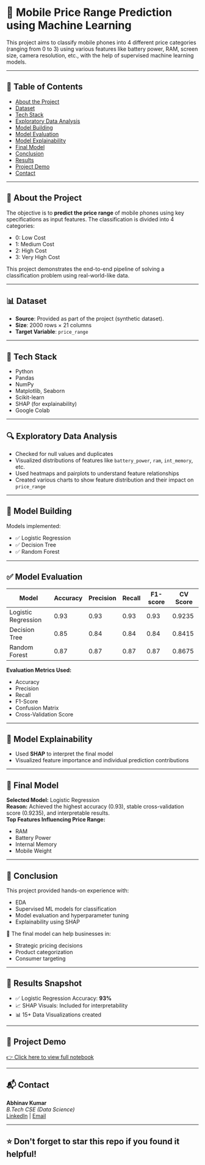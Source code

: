 # 📱 Mobile Price Range Prediction using Machine Learning

This project aims to classify mobile phones into 4 different price categories (ranging from 0 to 3) using various features like battery power, RAM, screen size, camera resolution, etc., with the help of supervised machine learning models.

---

## 📂 Table of Contents
- [About the Project](#about-the-project)
- [Dataset](#dataset)
- [Tech Stack](#tech-stack)
- [Exploratory Data Analysis](#exploratory-data-analysis)
- [Model Building](#model-building)
- [Model Evaluation](#model-evaluation)
- [Model Explainability](#model-explainability)
- [Final Model](#final-model)
- [Conclusion](#conclusion)
- [Results](#results)
- [Project Demo](#ProjectDemo)
- [Contact](#contact)

---

## 📌 About the Project

The objective is to **predict the price range** of mobile phones using key specifications as input features. The classification is divided into 4 categories:

- 0: Low Cost
- 1: Medium Cost
- 2: High Cost
- 3: Very High Cost

This project demonstrates the end-to-end pipeline of solving a classification problem using real-world-like data.

---

## 📊 Dataset

- **Source**: Provided as part of the project (synthetic dataset).
- **Size**: 2000 rows × 21 columns
- **Target Variable**: `price_range`

---

## 🧰 Tech Stack

- Python
- Pandas
- NumPy
- Matplotlib, Seaborn
- Scikit-learn
- SHAP (for explainability)
- Google Colab

---

## 🔍 Exploratory Data Analysis

- Checked for null values and duplicates
- Visualized distributions of features like `battery_power`, `ram`, `int_memory`, etc.
- Used heatmaps and pairplots to understand feature relationships
- Created various charts to show feature distribution and their impact on `price_range`

---

## 🤖 Model Building

Models implemented:
- ✅ Logistic Regression
- ✅ Decision Tree
- ✅ Random Forest

---

## ✅ Model Evaluation

| Model                | Accuracy | Precision | Recall | F1-score | CV Score |
|---------------------|----------|-----------|--------|----------|----------|
| Logistic Regression | 0.93     | 0.93      | 0.93   | 0.93     | 0.9235   |
| Decision Tree       | 0.85     | 0.84      | 0.84   | 0.84     | 0.8415   |
| Random Forest       | 0.87     | 0.87      | 0.87   | 0.87     | 0.8675   |

**Evaluation Metrics Used:**
- Accuracy
- Precision
- Recall
- F1-Score
- Confusion Matrix
- Cross-Validation Score

---

## 🧠 Model Explainability

- Used **SHAP** to interpret the final model
- Visualized feature importance and individual prediction contributions

---

## 🏁 Final Model

**Selected Model:** Logistic Regression  
**Reason:** Achieved the highest accuracy (0.93), stable cross-validation score (0.9235), and interpretable results.  
**Top Features Influencing Price Range:**
- RAM
- Battery Power
- Internal Memory
- Mobile Weight

---

## 📌 Conclusion

This project provided hands-on experience with:
- EDA
- Supervised ML models for classification
- Model evaluation and hyperparameter tuning
- Explainability using SHAP

🎯 The final model can help businesses in:
- Strategic pricing decisions
- Product categorization
- Consumer targeting

---

## 📸 Results Snapshot

- ✅ Logistic Regression Accuracy: **93%**
- 📈 SHAP Visuals: Included for interpretability
- 📊 15+ Data Visualizations created

---

## 🔗 Project Demo

[👉 Click here to view full notebook](https://colab.research.google.com/drive/15eHuG4EcueT7vg_-Agc4UA_2jNP0Zhmr?usp=sharing)

---

## 📬 Contact

**Abhinav Kumar**  
_B.Tech CSE (Data Science)_  
[LinkedIn](https://www.linkedin.com/in/abhinav-kumar-b0b0ba253/) | [Email](abhinav8934g@gmail.com)

---

## ⭐️ Don't forget to star this repo if you found it helpful!


